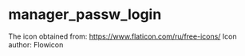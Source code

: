 # manager_passw_login
The icon obtained from: https://www.flaticon.com/ru/free-icons/ 
Icon author: Flowicon